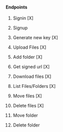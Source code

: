 #### Endpoints
1. Signin [X]
2. Signup 
3. Generate new key [X]
4. Upload Files [X]
5. Add folder [X]
6. Get signed url [X]
7. Download files [X]

8. List Files/Folders [X]
9. Move files  [X]
10. Delete files [X]
11. Move folder 
12. Delete folder
